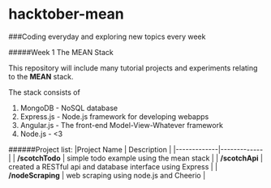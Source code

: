 hacktober-mean
==============

###Coding everyday and exploring new topics every week

#####Week 1 The MEAN Stack

This repository will include many tutorial projects and experiments relating to the **MEAN** stack.

The stack consists of 

1. MongoDB - NoSQL database 
2. Express.js - Node.js framework for developing webapps
3. Angular.js - The front-end Model-View-Whatever framework
4. Node.js - <3


######Project list:
|Project Name | Description | 
|-------------|-------------|
| **/scotchTodo** | simple todo example using the mean stack |
| **/scotchApi** | created a RESTful api and database interface using Express |
| **/nodeScraping** | web scraping using node.js and Cheerio |

